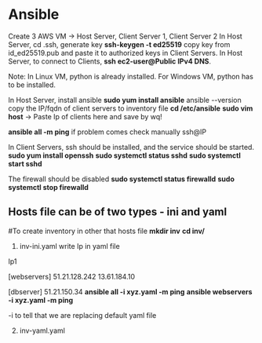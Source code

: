 # Ansible

Create 3 AWS VM -> Host Server, Client Server 1, Client Server 2
In Host Server, cd .ssh, generate key **ssh-keygen -t ed25519**  copy key from id_ed25519.pub and  paste it to authorized keys in Client Servers.
In Host Server, to connect to Clients, **ssh ec2-user@Public IPv4 DNS**.

Note: In Linux VM, python is already installed. For Windows VM, python has to be installed.

In Host Server, install ansible **sudo yum install ansible**
ansible --version
copy the IP/fqdn of client servers to inventory file
**cd /etc/ansible**
**sudo vim host** -> Paste Ip of clients here and save by wq!

**ansible all -m ping**  if problem comes check manually ssh@IP

In Client Servers, ssh should be installed, and the service should be started.
**sudo yum install openssh**
**sudo systemctl status sshd**
**sudo systemctl start sshd**

The firewall should be disabled
**sudo systemctl status firewalld**
**sudo systemctl stop firewalld**


## Hosts file can be of two types - ini and yaml
#To create inventory in other that hosts file
**mkdir inv**
**cd inv/**
 1. inv-ini.yaml
 write Ip in yaml file

Ip1

[webservers]
51.21.128.242
13.61.184.10

[dbserver]
51.21.150.34
**ansible all -i xyz.yaml -m ping**
**ansible webservers -i xyz.yaml -m ping**

-i to tell that we are replacing default yaml file

2. inv-yaml.yaml

